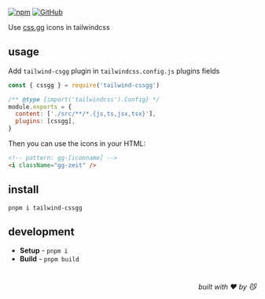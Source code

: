 [![npm](https://img.shields.io/npm/v/tailwind-cssgg)](https://github.com/JiangWeixian/tailwind-cssgg) [![GitHub](https://img.shields.io/npm/l/tailwind-cssgg)](https://github.com/JiangWeixian/tailwind-cssgg)

Use [css.gg](https://css.gg) icons in tailwindcss

## usage

Add `tailwind-csgg` plugin in `tailwindcss.config.js` plugins fields

```js
const { cssgg } = require('tailwind-cssgg')

/** @type {import('tailwindcss').Config} */
module.exports = {
  content: ['./src/**/*.{js,ts,jsx,tsx}'],
  plugins: [cssgg],
}
```

Then you can use the icons in your HTML:

```html
<!-- pattern: gg-[iconname] -->
<i className="gg-zeit" />
```

## install

```console
pnpm i tailwind-cssgg
```

## development

- **Setup** - `pnpm i`
- **Build** - `pnpm build`

# 
<div align='right'>

*built with ❤️ by 😼*

</div>

